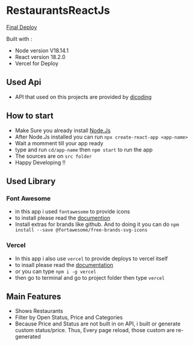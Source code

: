 # RestaurantsReactJs

[Final Deploy](https://restaurants-nuwbie-11.vercel.app/?price=undefined&cate=undefined&isOpen=null)

Built with :
- Node version V18.14.1
- React version 18.2.0
- Vercel for Deploy


## Used Api

- API that used on this projects are provided by [dicoding](https://restaurant-api.dicoding.dev/)

## How to start

- Make Sure you already install [Node.Js](https://nodejs.org/en)
- After Node.Js installed you can run `npx create-react-app <app-name>`
- Wait a momment till your app ready
- type and run `cd/app-name` then `npm start` to run the app
- The sources are on `src folder`
- Happy Developing !!


## Used Library

### Font Awesome
- in this app i used `fontawesome` to provide icons
- to install please read the [documention](https://fontawesome.com/v5/docs/web/use-with/react)
- Install extras for brands like github. And to doing it you can do `npm install --save @fortawesome/free-brands-svg-icons`

### Vercel
- In this app i also use `vercel` to provide deploys to vercel itself
- to insall please read the [documentation](https://vercel.com/guides/deploying-react-with-vercel)
- or you can type `npm i -g vercel`
- then go to terminal and go to project folder then type `vercel`

## Main Features 

- Shows Restaurants
- Filter by Open Status, Price and Categories
- Because Price and Status are not built in on API, i built or generate custom status/price. Thus, Every page reload, those custom are re-generated
